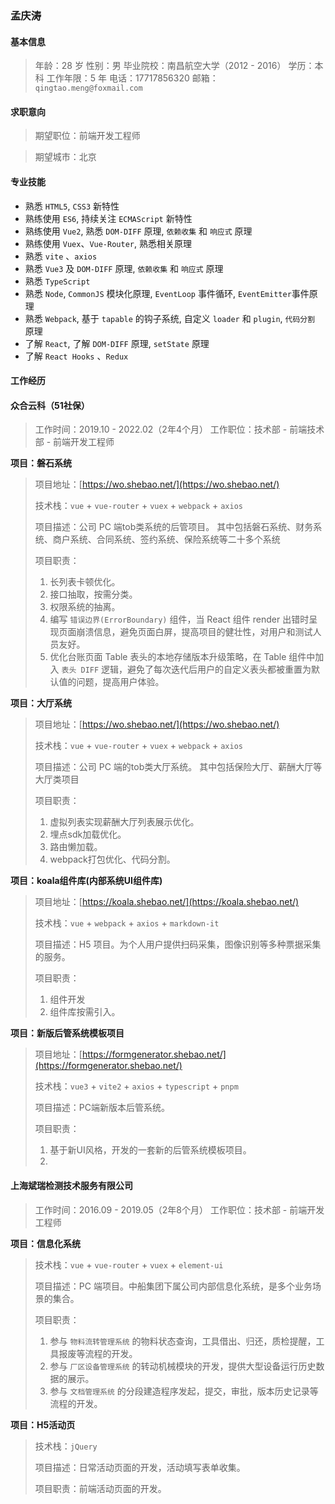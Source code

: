 ### 孟庆涛

#### 基本信息

> 年龄：28 岁
> 性别：男
> 毕业院校：南昌航空大学（2012 - 2016）
> 学历：本科
> 工作年限：5 年
> 电话：17717856320
> 邮箱：`qingtao.meng@foxmail.com`

#### 求职意向

> 期望职位：前端开发工程师

> 期望城市：北京

#### 专业技能

* 熟悉 `HTML5`, `CSS3` 新特性
* 熟练使用 `ES6`, 持续关注 `ECMAScript` 新特性
* 熟练使用 `Vue2`, 熟悉 `DOM-DIFF` 原理, `依赖收集` 和 `响应式` 原理
* 熟练使用 `Vuex`、`Vue-Router`, 熟悉相关原理
* 熟悉 `vite` 、`axios`
* 熟悉 `Vue3` 及 `DOM-DIFF` 原理, `依赖收集` 和 `响应式` 原理
* 熟悉 `TypeScript`
* 熟悉 `Node`, `CommonJS` 模块化原理, `EventLoop` 事件循环, `EventEmitter`事件原理
* 熟悉 `Webpack`, 基于 `tapable` 的钩子系统, 自定义 `loader` 和 `plugin`, `代码分割` 原理
* 了解 `React`, 了解 `DOM-DIFF` 原理, `setState` 原理
* 了解 `React Hooks` 、`Redux`

#### 工作经历

#### 众合云科（51社保）

> 工作时间：2019.10 - 2022.02（2年4个月）
> 工作职位：技术部 - 前端技术部 - 前端开发工程师

**项目：磐石系统**

> 项目地址：[https://wo.shebao.net/](https://wo.shebao.net/)
> 
> 技术栈：`vue` + `vue-router` + `vuex` + `webpack` + `axios`
> 
> 项目描述：公司 PC 端tob类系统的后管项目。
其中包括磐石系统、财务系统、商户系统、合同系统、签约系统、保险系统等二十多个系统
> 
> 项目职责：
> 1. 长列表卡顿优化。
> 2. 接口抽取，按需分类。
> 3. 权限系统的抽离。
> 4. 编写 `错误边界(ErrorBoundary)` 组件，当 React 组件 render 出错时呈现页面崩溃信息，避免页面白屏，提高项目的健壮性，对用户和测试人员友好。
> 5. 优化台账页面 Table 表头的本地存储版本升级策略，在 Table 组件中加入 `表头 DIFF` 逻辑，避免了每次迭代后用户的自定义表头都被重置为默认值的问题，提高用户体验。

**项目：大厅系统**

> 项目地址：[https://wo.shebao.net/](https://wo.shebao.net/)
> 
> 技术栈：`vue` + `vue-router` + `vuex` + `webpack` + `axios`
> 
> 项目描述：公司 PC 端的tob类大厅系统。
其中包括保险大厅、薪酬大厅等大厅类项目
> 
> 项目职责：
> 1. 虚拟列表实现薪酬大厅列表展示优化。
> 2. 埋点sdk加载优化。
> 3. 路由懒加载。
> 4. webpack打包优化、代码分割。


**项目：koala组件库(内部系统UI组件库)**

> 项目地址：[https://koala.shebao.net/](https://koala.shebao.net/)
> 
> 技术栈：`vue` + `webpack` + `axios` + `markdown-it`
> 
> 项目描述：H5 项目。为个人用户提供扫码采集，图像识别等多种票据采集的服务。
> 
> 项目职责：
> 1. 组件开发
> 2. 组件库按需引入。

**项目：新版后管系统模板项目**

> 项目地址：[https://formgenerator.shebao.net/](https://formgenerator.shebao.net/)
> 
> 技术栈：`vue3` + `vite2` + `axios` + `typescript` + `pnpm`
> 
> 项目描述：PC端新版本后管系统。
> 
> 项目职责：
> 1. 基于新UI风格，开发的一套新的后管系统模板项目。
> 2. 

#### 上海斌瑞检测技术服务有限公司

> 工作时间：2016.09 - 2019.05（2年8个月）
> 工作职位：技术部 - 前端开发工程师

**项目：信息化系统**

> 技术栈：`vue` + `vue-router` + `vuex` + `element-ui`
> 
> 项目描述：PC 端项目。中船集团下属公司内部信息化系统，是多个业务场景的集合。
> 
> 项目职责：
> 1. 参与 `物料流转管理系统` 的物料状态查询，工具借出、归还，质检提醒，工具报废等流程的开发。
> 2. 参与 `厂区设备管理系统` 的转动机械模块的开发，提供大型设备运行历史数据的展示。
> 3. 参与 `文档管理系统` 的分段建造程序发起，提交，审批，版本历史记录等流程的开发。

**项目：H5活动页**
 
> 技术栈：`jQuery`
> 
> 项目描述：日常活动页面的开发，活动填写表单收集。
> 
> 项目职责：前端活动页面的开发。

